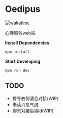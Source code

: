 # Oedipus
[![wakatime](https://wakatime.com/badge/user/a6ea8444-9e83-48bb-9744-09a19ac07114/project/314fb896-75ab-4b76-baf1-90a4f109204e.svg)](https://wakatime.com/badge/user/a6ea8444-9e83-48bb-9744-09a19ac07114/project/314fb896-75ab-4b76-baf1-90a4f109204e)

心理服务web端

**Install Dependencies**

```bash
npm install
```

**Start Developing**

```bash
npm run dev
```
## TODO
- 督导右侧消息对接(WIP)
- 未读消息气泡
- 聊天对接后端id(WIP)
